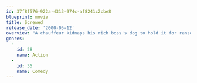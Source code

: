 ```yaml
---
id: 37f8f576-922a-4313-974c-af8241c2cbe8
blueprint: movie
title: Screwed
release_date: '2000-05-12'
overview: "A chauffeur kidnaps his rich boss's dog to hold it for ransom, but when she accidentally gets the dog back, she thinks that it's the chauffeur who's been kidnapped."
genres:
  -
    id: 28
    name: Action
  -
    id: 35
    name: Comedy
---
```

